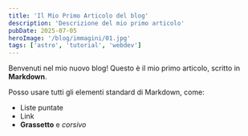 ```yaml
---
title: 'Il Mio Primo Articolo del blog'
description: 'Descrizione del mio primo articolo'
pubDate: 2025-07-05
heroImage: '/blog/immagini/01.jpg'
tags: ['astro', 'tutorial', 'webdev']
---
```


Benvenuti nel mio nuovo blog! Questo è il mio primo articolo, scritto in **Markdown**.

Posso usare tutti gli elementi standard di Markdown, come:

*   Liste puntate
*   Link
*   **Grassetto** e *corsivo*